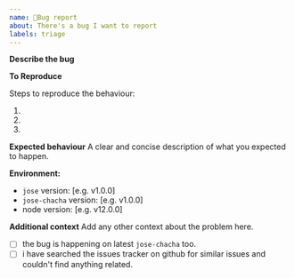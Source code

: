 ```yaml
---
name: 🐞Bug report
about: There's a bug I want to report
labels: triage
---
```


**Describe the bug**
<!-- A clear and concise description of what the bug is. -->


**To Reproduce**

Steps to reproduce the behaviour:

1.  
2.  
3.  

**Expected behaviour**
A clear and concise description of what you expected to happen.

**Environment:**
 - `jose` version: [e.g. v1.0.0]
 - `jose-chacha` version: [e.g. v1.0.0]
 - node version: [e.g. v12.0.0]

**Additional context**
Add any other context about the problem here.

 - [ ] the bug is happening on latest `jose-chacha` too.
 - [ ] i have searched the issues tracker on github for similar issues and couldn't find anything related.
